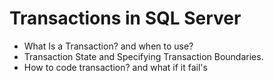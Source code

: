 # Transactions in SQL Server
- What Is a Transaction? and when to use?
- Transaction State and Specifying Transaction Boundaries.
- How to code transaction? and what if it fail's
